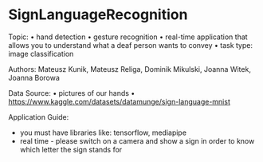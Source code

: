 # SignLanguageRecognition


Topic: 
• hand detection
• gesture recognition
• real-time application that allows you to understand what a deaf person wants to convey
• task type: image classification 

Authors: Mateusz Kunik, Mateusz Religa, Dominik Mikulski, Joanna Witek, Joanna Borowa 

Data Source:
• pictures of our hands
• https://www.kaggle.com/datasets/datamunge/sign-language-mnist

Application Guide:
- you must have libraries like: tensorflow, mediapipe
- real time - please switch on a camera and show a sign in order to know which letter the sign stands for

